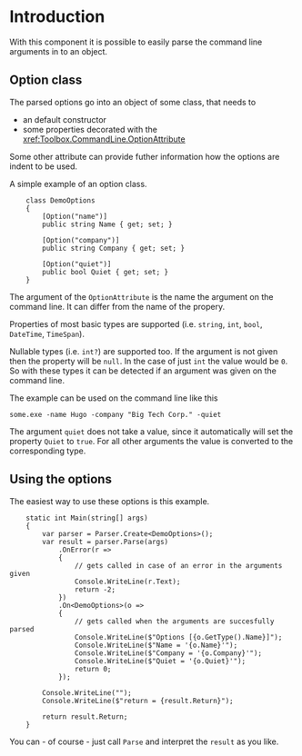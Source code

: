 # Introduction

With this component it is possible to easily parse the command line arguments in to an object.

## Option class

The parsed options go into an object of some class, that needs to
* an default constructor
* some properties decorated with the <xref:Toolbox.CommandLine.OptionAttribute>

Some other attribute can provide futher information how the options are indent to be used.

A simple example of an option class.
```
    class DemoOptions
    {
        [Option("name")]
        public string Name { get; set; }

        [Option("company")]
        public string Company { get; set; }

        [Option("quiet")]
        public bool Quiet { get; set; }
    }
```

The argument of the `OptionAttribute` is the name the argument on the command line.
It can differ from the name of the propery.

Properties of most basic types are supported (i.e. `string`, `int`, `bool`, `DateTime`, `TimeSpan`).

Nullable types (i.e. `int?`) are supported too. If the argument is not given then the property will be `null`. 
In the case of just `int` the value would be `0`. So with these types it can be detected if an argument was given 
on the command line.

The example can be used on the command line like this
```
some.exe -name Hugo -company "Big Tech Corp." -quiet
```

The argument `quiet` does not take a value, since it automatically will set the property `Quiet` to `true`.
For all other arguments the value is converted to the corresponding type.

## Using the options

The easiest way to use these options is this example.
```
    static int Main(string[] args)
    {
        var parser = Parser.Create<DemoOptions>();
        var result = parser.Parse(args)
            .OnError(r =>
            {
                // gets called in case of an error in the arguments given
                Console.WriteLine(r.Text);
                return -2;
            })
            .On<DemoOptions>(o => 
            {
                // gets called when the arguments are succesfully parsed
                Console.WriteLine($"Options [{o.GetType().Name}]");
                Console.WriteLine($"Name = '{o.Name}'");
                Console.WriteLine($"Company = '{o.Company}'");
                Console.WriteLine($"Quiet = '{o.Quiet}'");
                return 0;
            });

        Console.WriteLine("");
        Console.WriteLine($"return = {result.Return}");

        return result.Return;
    }
```

You can - of course - just call `Parse` and interpret the `result` as you like.
